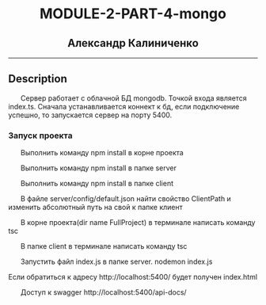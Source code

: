 <h1 align="center">MODULE-2-PART-4-mongo</h1>
   <h2 align="center">Александр Калиниченко</h2> 
<hr />
<h2> Description</h2>
  <p style="text-indent: 25px;">Сервер работает с облачной БД mongodb. Точкой входа является index.ts. 
Сначала устанавливается коннект к бд, если подключение успешно, то запускается сервер на порту 5400. </p>


<h3>Запуск проекта</h3>
   <p style="text-indent: 25px;"> Выполнить команду npm install в корне проекта 
   <p style="text-indent: 25px;"> Выполнить команду npm install в папке server</p>
   <p style="text-indent: 25px;"> Выполнить команду npm install в папке  client</p>
   <p style="text-indent: 25px;"> В файле server/config/default.json  найти свойство ClientPath и изменить абсолютный путь на свой  к папке клиент</p>
   <p style="text-indent: 25px;"> В корне проекта(dir name FullProject) в терминале написать команду tsc </p>
   <p style="text-indent: 25px;"> В папке client в терминале написать команду tsc </p>
   <p style="text-indent: 25px;">Запустить файл index.js в папке server. nodemon index.js</p>
<p> Если обратиться к адресу http://localhost:5400/ будет получен index.html</p>
   <p style="text-indent: 25px;">Доступ к swagger http://localhost:5400/api-docs/</p>
<br/>

